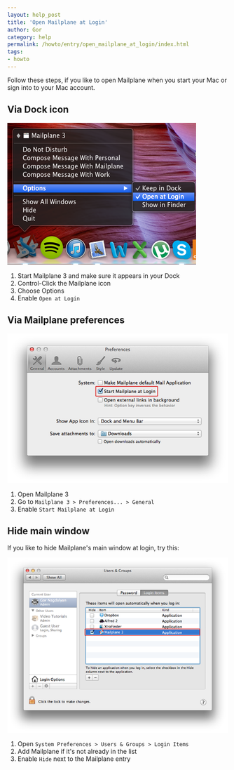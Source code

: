 ```yaml
---
layout: help_post
title: 'Open Mailplane at Login'
author: Gor
category: help
permalink: /howto/entry/open_mailplane_at_login/index.html
tags:
- howto
---
```


Follow these steps, if you like to open Mailplane when you start your Mac or sign into to your Mac account.

## Via Dock icon

![screen1](/assets/howto/2013-09-07-open_mailplane_at_login/screen1.png)

1. Start Mailplane 3 and make sure it appears in your Dock
2. Control-Click the Mailplane icon
3. Choose Options
4. Enable `Open at Login`

## Via Mailplane preferences

![screen2](/assets/howto/2013-09-07-open_mailplane_at_login/screen2.png)

1. Open Mailplane 3
2. Go to `Mailplane 3 > Preferences... > General`
3. Enable `Start Mailplane at Login`

## Hide main window

If you like to hide Mailplane's main window at login, try this:

![screen3](/assets/howto/2013-09-07-open_mailplane_at_login/screen3.png)

1. Open `System Preferences > Users & Groups > Login Items`
2. Add Mailplane if it's not already in the list
3. Enable `Hide` next to the Mailplane entry